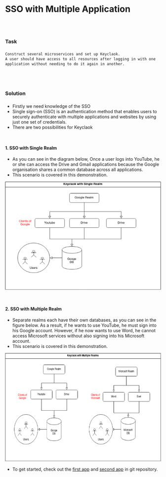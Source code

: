 SSO with Multiple Application
=============================
<br><h3>Task<h3> 
----------------

	Construct several microservices and set up Keyclaok.
	A user should have access to all resources after logging in with one  application without needing to do it again in another. 
 
 
<br><h3>Solution<h3> 
-----------------

- Firstly we need knowledge of the SSO
- Single sign-on (SSO) is an authentication method that enables users to securely authenticate with multiple applications and websites by using just one set of credentials.
- There are two possibilities for Keyclaok 

<br><h4>1. SSO with Single Realm</h4> 

- As you can see in the diagram below, Once a user logs into YouTube, he or she can access the Drive and Gmail applications because the Google organisation shares a common database across all applications. 
- This scenario is covered in this demonstration. 
<img src="Single Realm.png" alt="Single Realm" style="width:600px;height:350px;">

<br><h4>2. SSO with Multiple Realm</h4> 

- Separate realms each have their own databases, as you can see in the figure below.
As a result, if he wants to use YouTube, he must sign into his Google account. However, if he now wants to use Word, he cannot access Microsoft services without also signing into his Microsoft account. 
- This scenario is covered in this demonstration.
<img src="Multiple Realms.png" alt="Multiple Realms" style="width:700px;height:350px;">

- To get started, check out the <a target = "_blank" href="https://github.com/pradipinexture/keycloak-with-spring-boot/tree/main/3.%20SSO%20With%20Multiple%20Application/keycloak-demo">first app</a> and <a target = "_blank" href="https://github.com/pradipinexture/keycloak-with-spring-boot/tree/main/3.%20SSO%20With%20Multiple%20Application/keycloak-demo2">second app</a>  in git repository.
